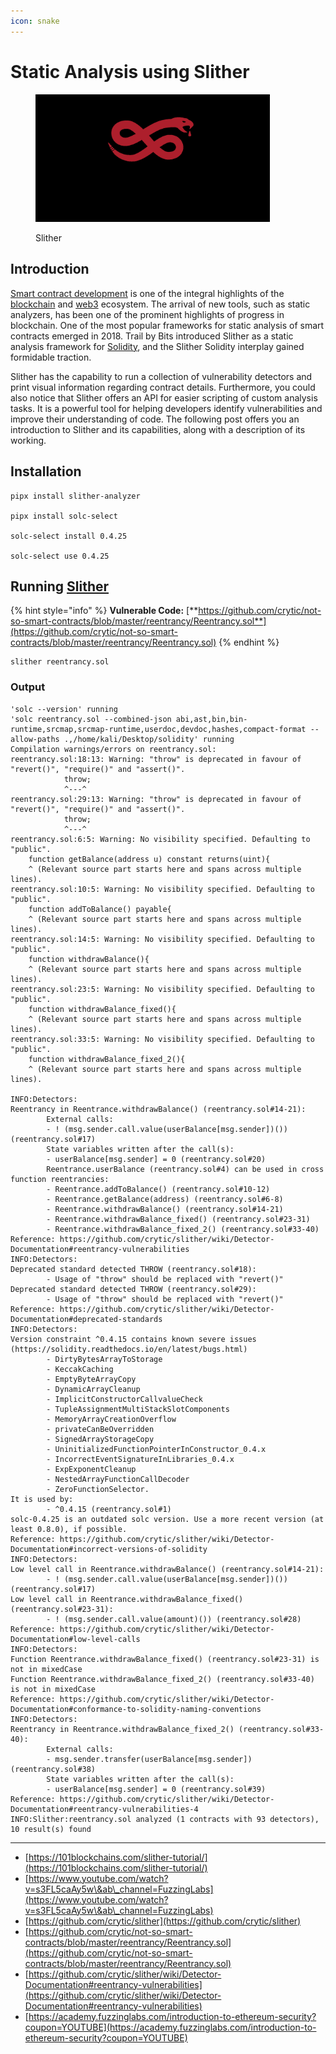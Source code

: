 ```yaml
---
icon: snake
---
```


# Static Analysis using Slither

<figure><img src="../../.gitbook/assets/image (1) (1) (1) (1).png" alt="" width="375"><figcaption><p>Slither</p></figcaption></figure>

## Introduction

[Smart contract development](https://101blockchains.com/smart-contract-development-course-launched/) is one of the integral highlights of the [blockchain](https://101blockchains.com/blockchain-technology-explained/) and [web3](https://101blockchains.com/web3-guide/) ecosystem. The arrival of new tools, such as static analyzers, has been one of the prominent highlights of progress in blockchain. One of the most popular frameworks for static analysis of smart contracts emerged in 2018. Trail by Bits introduced Slither as a static analysis framework for [Solidity](https://101blockchains.com/solidity-tutorial/), and the Slither Solidity interplay gained formidable traction.

Slither has the capability to run a collection of vulnerability detectors and print visual information regarding contract details. Furthermore, you could also notice that Slither offers an API for easier scripting of custom analysis tasks. It is a powerful tool for helping developers identify vulnerabilities and improve their understanding of code. The following post offers you an introduction to Slither and its capabilities, along with a description of its working.&#x20;

## Installation

```
pipx install slither-analyzer

pipx install solc-select

solc-select install 0.4.25

solc-select use 0.4.25
```

## Running [Slither](https://github.com/crytic/slither)

{% hint style="info" %}
**Vulnerable Code:** [**https://github.com/crytic/not-so-smart-contracts/blob/master/reentrancy/Reentrancy.sol**](https://github.com/crytic/not-so-smart-contracts/blob/master/reentrancy/Reentrancy.sol)
{% endhint %}

```
slither reentrancy.sol
```

### Output

```solidity
'solc --version' running
'solc reentrancy.sol --combined-json abi,ast,bin,bin-runtime,srcmap,srcmap-runtime,userdoc,devdoc,hashes,compact-format --allow-paths .,/home/kali/Desktop/solidity' running
Compilation warnings/errors on reentrancy.sol:
reentrancy.sol:18:13: Warning: "throw" is deprecated in favour of "revert()", "require()" and "assert()".
            throw;
            ^---^
reentrancy.sol:29:13: Warning: "throw" is deprecated in favour of "revert()", "require()" and "assert()".
            throw;
            ^---^
reentrancy.sol:6:5: Warning: No visibility specified. Defaulting to "public". 
    function getBalance(address u) constant returns(uint){
    ^ (Relevant source part starts here and spans across multiple lines).
reentrancy.sol:10:5: Warning: No visibility specified. Defaulting to "public". 
    function addToBalance() payable{
    ^ (Relevant source part starts here and spans across multiple lines).
reentrancy.sol:14:5: Warning: No visibility specified. Defaulting to "public". 
    function withdrawBalance(){
    ^ (Relevant source part starts here and spans across multiple lines).
reentrancy.sol:23:5: Warning: No visibility specified. Defaulting to "public". 
    function withdrawBalance_fixed(){
    ^ (Relevant source part starts here and spans across multiple lines).
reentrancy.sol:33:5: Warning: No visibility specified. Defaulting to "public". 
    function withdrawBalance_fixed_2(){
    ^ (Relevant source part starts here and spans across multiple lines).

INFO:Detectors:
Reentrancy in Reentrance.withdrawBalance() (reentrancy.sol#14-21):                                                  
        External calls:                                                                                             
        - ! (msg.sender.call.value(userBalance[msg.sender])()) (reentrancy.sol#17)                                  
        State variables written after the call(s):                                                                  
        - userBalance[msg.sender] = 0 (reentrancy.sol#20)                                                           
        Reentrance.userBalance (reentrancy.sol#4) can be used in cross function reentrancies:                       
        - Reentrance.addToBalance() (reentrancy.sol#10-12)                                                          
        - Reentrance.getBalance(address) (reentrancy.sol#6-8)                                                       
        - Reentrance.withdrawBalance() (reentrancy.sol#14-21)                                                       
        - Reentrance.withdrawBalance_fixed() (reentrancy.sol#23-31)                                                 
        - Reentrance.withdrawBalance_fixed_2() (reentrancy.sol#33-40)                                               
Reference: https://github.com/crytic/slither/wiki/Detector-Documentation#reentrancy-vulnerabilities                 
INFO:Detectors:
Deprecated standard detected THROW (reentrancy.sol#18):                                                             
        - Usage of "throw" should be replaced with "revert()"                                                       
Deprecated standard detected THROW (reentrancy.sol#29):                                                             
        - Usage of "throw" should be replaced with "revert()"                                                       
Reference: https://github.com/crytic/slither/wiki/Detector-Documentation#deprecated-standards                       
INFO:Detectors:
Version constraint ^0.4.15 contains known severe issues (https://solidity.readthedocs.io/en/latest/bugs.html)       
        - DirtyBytesArrayToStorage                                                                                  
        - KeccakCaching                                                                                             
        - EmptyByteArrayCopy                                                                                        
        - DynamicArrayCleanup                                                                                       
        - ImplicitConstructorCallvalueCheck                                                                         
        - TupleAssignmentMultiStackSlotComponents                                                                   
        - MemoryArrayCreationOverflow                                                                               
        - privateCanBeOverridden                                                                                    
        - SignedArrayStorageCopy                                                                                    
        - UninitializedFunctionPointerInConstructor_0.4.x                                                           
        - IncorrectEventSignatureInLibraries_0.4.x                                                                  
        - ExpExponentCleanup                                                                                        
        - NestedArrayFunctionCallDecoder                                                                            
        - ZeroFunctionSelector.                                                                                     
It is used by:                                                                                                      
        - ^0.4.15 (reentrancy.sol#1)                                                                                
solc-0.4.25 is an outdated solc version. Use a more recent version (at least 0.8.0), if possible.                   
Reference: https://github.com/crytic/slither/wiki/Detector-Documentation#incorrect-versions-of-solidity             
INFO:Detectors:
Low level call in Reentrance.withdrawBalance() (reentrancy.sol#14-21):                                              
        - ! (msg.sender.call.value(userBalance[msg.sender])()) (reentrancy.sol#17)                                  
Low level call in Reentrance.withdrawBalance_fixed() (reentrancy.sol#23-31):                                        
        - ! (msg.sender.call.value(amount)()) (reentrancy.sol#28)                                                   
Reference: https://github.com/crytic/slither/wiki/Detector-Documentation#low-level-calls                            
INFO:Detectors:
Function Reentrance.withdrawBalance_fixed() (reentrancy.sol#23-31) is not in mixedCase                              
Function Reentrance.withdrawBalance_fixed_2() (reentrancy.sol#33-40) is not in mixedCase                            
Reference: https://github.com/crytic/slither/wiki/Detector-Documentation#conformance-to-solidity-naming-conventions 
INFO:Detectors:
Reentrancy in Reentrance.withdrawBalance_fixed_2() (reentrancy.sol#33-40):                                          
        External calls:                                                                                             
        - msg.sender.transfer(userBalance[msg.sender]) (reentrancy.sol#38)                                          
        State variables written after the call(s):                                                                  
        - userBalance[msg.sender] = 0 (reentrancy.sol#39)                                                           
Reference: https://github.com/crytic/slither/wiki/Detector-Documentation#reentrancy-vulnerabilities-4               
INFO:Slither:reentrancy.sol analyzed (1 contracts with 93 detectors), 10 result(s) found

```





***

* [https://101blockchains.com/slither-tutorial/](https://101blockchains.com/slither-tutorial/)
* [https://www.youtube.com/watch?v=s3FL5caAy5w\&ab\_channel=FuzzingLabs](https://www.youtube.com/watch?v=s3FL5caAy5w\&ab\_channel=FuzzingLabs)
* [https://github.com/crytic/slither](https://github.com/crytic/slither)
* [https://github.com/crytic/not-so-smart-contracts/blob/master/reentrancy/Reentrancy.sol](https://github.com/crytic/not-so-smart-contracts/blob/master/reentrancy/Reentrancy.sol)
* [https://github.com/crytic/slither/wiki/Detector-Documentation#reentrancy-vulnerabilities](https://github.com/crytic/slither/wiki/Detector-Documentation#reentrancy-vulnerabilities)
* [https://academy.fuzzinglabs.com/introduction-to-ethereum-security?coupon=YOUTUBE](https://academy.fuzzinglabs.com/introduction-to-ethereum-security?coupon=YOUTUBE)

